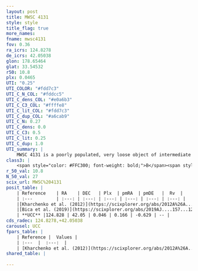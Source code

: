 ```yaml
---
layout: post
title: MWSC 4131
style: style
title_flag: true
more_names: 
fname: mwsc4131
fov: 0.36
ra_icrs: 124.8278
de_icrs: 42.05038
glon: 178.65464
glat: 33.54532
r50: 10.8
plx: 0.0465
UTI: "0.25"
UTI_COLOR: "#fdd7c3"
UTI_C_N_COL: "#fddcc5"
UTI_C_dens_COL: "#e0a6b3"
UTI_C_C3_COL: "#ffffe8"
UTI_C_lit_COL: "#fdd7c3"
UTI_C_dup_COL: "#a6cab9"
UTI_C_N: 0.27
UTI_C_dens: 0.0
UTI_C_C3: 0.5
UTI_C_lit: 0.25
UTI_C_dup: 1.0
UTI_summary: |
    MWSC 4131 is a poorly populated, very loose object of intermediate C3 quality. It is poorly studied in the literature, with no articles listed in the last 6 years.
class3: |
    <span style="color: #FFC300; font-weight: bold;">B</span><span style="color: #FFC300; font-weight: bold;">B</span>
r_50_val: 10.8
N_50_val: 27
scix_url: MWSC%204131
posit_table: |
    | Reference    | RA    | DEC   | Plx  | pmRA  | pmDE   |  Rv  |
    | :---         | :---: | :---: | :---: | :---: | :---: | :---: |
    |[Kharchenko et al. (2012)](https://scixplorer.org/abs/2012A%26A...543A.156K) | 124.823 | 42.035 | -- | -1.05 | -7.67 | -- |
    |[Bica et al. (2019)](https://scixplorer.org/abs/2019AJ....157...12B) | 124.82 | 42.033 | -- | -- | -- | -- |
    | **UCC** |124.828 | 42.05 | 0.046 | 0.166 | -0.629 | -- | 
cds_radec: 124.8278,+42.05038
carousel: UCC
fpars_table: |
    | Reference |  Values |
    | :---  |  :---:  |
    | [Kharchenko et al. (2012)](https://scixplorer.org/abs/2012A%26A...543A.156K) | `e_bv=0.083, distance=1058, log_age=9.4` |
shared_table: |
    
---
```

